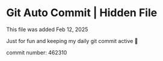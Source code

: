 # Git Auto Commit | Hidden File

This file was added Feb 12, 2025

Just for fun and keeping my daily git commit active 🤪

commit number: 462310
